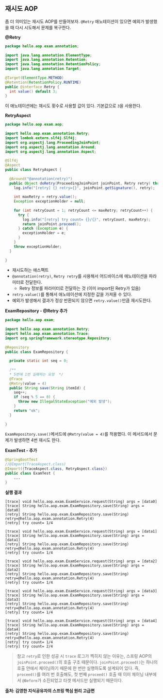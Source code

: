 ## 재시도 AOP
좀 더 의미있는 재시도 AOP를 만들어보자.
`@Retry` 애노테이션이 있으면 예외가 발생했을 때 다시 시도해서 문제를 복구한다.

__@Retry__
```java
package hello.aop.exam.annotation;  
  
import java.lang.annotation.ElementType;  
import java.lang.annotation.Retention;  
import java.lang.annotation.RetentionPolicy;  
import java.lang.annotation.Target;  
  
@Target(ElementType.METHOD)  
@Retention(RetentionPolicy.RUNTIME)  
public @interface Retry {  
  int value() default 3;  
}
```

이 애노테이션에는 재시도 횟수로 사용할 값이 있다. 기본값으로 `3`을 사용한다.

__RetryAspect__
```java
package hello.aop.exam.aop;  
  
import hello.aop.exam.annotation.Retry;  
import lombok.extern.slf4j.Slf4j;  
import org.aspectj.lang.ProceedingJoinPoint;  
import org.aspectj.lang.annotation.Around;  
import org.aspectj.lang.annotation.Aspect;  
  
@Slf4j  
@Aspect  
public class RetryAspect {  
    
  @Around("@annotation(retry)")  
  public Object doRetry(ProceedingJoinPoint joinPoint, Retry retry) throws Throwable {  
    log.info("[retry] {} retry={}", joinPoint.getSignature(), retry);  
      
    int maxRetry = retry.value();  
    Exception exceptionHolder = null;  
      
    for (int retryCount = 1; retryCount <= maxRetry; retryCount++) {  
      try {  
        log.info("[retry] try count= {}/{}", retryCount, maxRetry);  
        return joinPoint.proceed();  
      } catch (Exception e) {  
        exceptionHolder = e;  
      }  
    }  
    throw exceptionHolder;  
  }  
  
}
```
- 재시도하는 애스팩트
- `@annotation(retry)`, `Retry retry`를 사용해서 어드바이스에 애노테이션을 파라미터로 전달한다.
	- Retry 정보를 파라미터로 전달하는 것 (이미 import된 Retry가 있음)
- `retry.value()`를 통해서 애노테이션에 지정한 값을 가져올 수 있다.
- 예외가 발생해서 결과가 정상 반환되지 않으면 `retry.value()`만큼 재시도한다.

__ExamRepository - @Retry 추가__
```java
package hello.aop.exam;  
  
import hello.aop.exam.annotation.Retry;  
import hello.aop.exam.annotation.Trace;  
import org.springframework.stereotype.Repository;  
  
@Repository  
public class ExamRepository {  
  
  private static int seq = 0;  
  
  /**  
  * 5번에 1번 실패하는 요청  */  
  @Trace  
  @Retry(value = 4)  
  public String save(String itemId) {  
    seq++;  
    if (seq % 5 == 0) {  
      throw new IllegalStateException("예외 발생");  
    }  
    return "ok";  
  }  
  
}
```

`ExamRepository.save()`메서드에 `@Retry(value = 4)`를 적용했다. 이 메서드에서 문제가 발생하면 4번 재시도 한다.

__ExamTest - 추가__
```java
@SpringBootTest  
//@Import(TraceAspect.class)  
@Import({TraceAspect.class, RetryAspect.class})  
public class ExamTest {
	...
}
```

__실행 결과__
```
[trace] void hello.aop.exam.ExamService.request(String) args = [data0]
[trace] String hello.aop.exam.ExamRepository.save(String) args = [data0]
[retry] String hello.aop.exam.ExamRepository.save(String) retry=@hello.aop.exam.annotation.Retry(4)
[retry] try count= 1/4

[trace] void hello.aop.exam.ExamService.request(String) args = [data1]
[trace] String hello.aop.exam.ExamRepository.save(String) args = [data1]
[retry] String hello.aop.exam.ExamRepository.save(String) retry=@hello.aop.exam.annotation.Retry(4)
[retry] try count= 1/4

[trace] void hello.aop.exam.ExamService.request(String) args = [data2]
[trace] String hello.aop.exam.ExamRepository.save(String) args = [data2]
[retry] String hello.aop.exam.ExamRepository.save(String) retry=@hello.aop.exam.annotation.Retry(4)
[retry] try count= 1/4

[trace] void hello.aop.exam.ExamService.request(String) args = [data3]
[trace] String hello.aop.exam.ExamRepository.save(String) args = [data3]
[retry] String hello.aop.exam.ExamRepository.save(String) retry=@hello.aop.exam.annotation.Retry(4)
[retry] try count= 1/4

[trace] void hello.aop.exam.ExamService.request(String) args = [data4]
[trace] String hello.aop.exam.ExamRepository.save(String) args = [data4]
[retry] String hello.aop.exam.ExamRepository.save(String) retry=@hello.aop.exam.annotation.Retry(4)
[retry] try count= 1/4
[retry] try count= 2/4
```

> 참고
> `retry`로 인한 성공 시 `trace` 로그가 찍히지 않는 이유는, 스프링 AOP의 `joinPoint.proceed()`의 호출 구조 때문이다.
> `joinPoint.proceed()`는 하나의 호출 안에서 체이닝하기 때문에 한 번만 실행하도록 설계되어 있다.
> 즉, `proceed()`를 여러 번 호출해도, 첫 번째 `proceed()` 호출 때 이미 체이닝 내부에서 `@Before`가 소진되었고 타겟 메서드만 실행되기 때문이다.




__출처: 김영한 지식공유자의 스프링 핵심 원리 고급편__